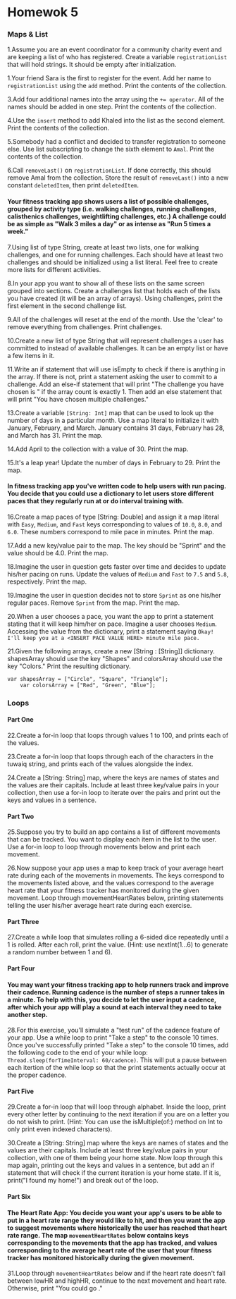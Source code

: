 # Homewok 5

### Maps & List 

1.Assume you are an event coordinator for a community charity event and are keeping a list of who has registered. Create a variable `registrationList` that will hold strings. It should be empty after initialization.

1.Your friend Sara is the first to register for the event. Add her name to `registrationList` using the `add` method. Print the contents of the collection.

3.Add four additional names into the array using the `+= operator`. All of the names should be added in one step. Print the contents of the collection.

4.Use the `insert` method to add Khaled into the list as the second element. Print the contents of the collection.

5.Somebody had a conflict and decided to transfer registration to someone else. Use list subscripting to change the sixth element to `Amal`. Print the contents of the collection.

6.Call `removeLast()` on `registrationList`. If done correctly, this should remove Amal from the collection. Store the result of `removeLast()` into a new constant `deletedItem`, then print `deletedItem`.

#### Your fitness tracking app shows users a list of possible challenges, grouped by activity type (i.e. walking challenges, running challenges, calisthenics challenges, weightlifting challenges, etc.) A challenge could be as simple as "Walk 3 miles a day" or as intense as "Run 5 times a week."

7.Using list of type String, create at least two lists, one for walking challenges, and one for running challenges. Each should have at least two challenges and should be initialized using a list literal. Feel free to create more lists for different activities.

8.In your app you want to show all of these lists on the same screen grouped into sections. Create a challenges list that holds each of the lists you have created (it will be an array of arrays). Using challenges, print the first element in the second challenge list.

9.All of the challenges will reset at the end of the month. Use the 'clear' to remove everything from challenges. Print challenges.

10.Create a new list of type String that will represent challenges a user has committed to instead of available challenges. It can be an empty list or have a few items in it.

11.Write an if statement that will use isEmpty to check if there is anything in the array. If there is not, print a statement asking the user to commit to a challenge. Add an else-if statement that will print "The challenge you have chosen is <INSERT CHOSEN CHALLENGE>" if the array count is exactly 1. Then add an else statement that will print "You have chosen multiple challenges."

13.Create a variable `[String: Int]` map that can be used to look up the number of days in a particular month. Use a map literal to initialize it with January, February, and March. January contains 31 days, February has 28, and March has 31. Print the map.

14.Add April to the collection with a value of 30. Print the map.

15.It's a leap year! Update the number of days in February to 29. Print the map. 

#### In fitness tracking app you've written code to help users with run pacing. You decide that you could use a dictionary to let users store different paces that they regularly run at or do interval training with.

16.Create a map paces of type [String: Double] and assign it a map literal with `Easy`, `Medium`, and `Fast` keys corresponding to values of `10.0`, `8.0`, and `6.0`. These numbers correspond to mile pace in minutes. Print the map.

17.Add a new key/value pair to the map. The key should be "Sprint" and the value should be 4.0. Print the map.

18.Imagine the user in question gets faster over time and decides to update his/her pacing on runs. Update the values of `Medium` and `Fast` to `7.5` and `5.8`, respectively. Print the map.

19.Imagine the user in question decides not to store `Sprint` as one his/her regular paces. Remove `Sprint` from the map. Print the map.

20.When a user chooses a pace, you want the app to print a statement stating that it will keep him/her on pace. Imagine a user chooses `Medium`. Accessing the value from the dictionary, print a statement saying `Okay! I'll keep you at a <INSERT PACE VALUE HERE> minute mile pace.`

21.Given the following arrays, create a new [String : [String]] dictionary. shapesArray should use the key "Shapes" and colorsArray should use the key "Colors." Print the resulting dictionary.

``` 
var shapesArray = ["Circle", "Square", "Triangle"];
    var colorsArray = ["Red", "Green", "Blue"]; 
```

### Loops
    
#### Part One 
    
22.Create a for-in loop that loops through values 1 to 100, and prints each of the values.

23.Create a for-in loop that loops through each of the characters in the tuwaiq string, and prints each of the values alongside the index.

24.Create a [String: String] map, where the keys are names of states and the values are their capitals. Include at least three key/value pairs in your collection, then use a for-in loop to iterate over the pairs and print out the keys and values in a sentence.

#### Part Two 
    
25.Suppose you try to build an app contains a list of different movements that can be tracked. You want to display each item in the list to the user. Use a for-in loop to loop through movements below and print each movement.

26.Now suppose your app uses a map to keep track of your average heart rate during each of the movements in movements. The keys correspond to the movements listed above, and the values correspond to the average heart rate that your fitness tracker has monitored during the given movement. Loop through movementHeartRates below, printing statements telling the user his/her average heart rate during each exercise.

#### Part Three 
    
27.Create a while loop that simulates rolling a 6-sided dice repeatedly until a 1 is rolled. After each roll, print the value. (Hint: use nextInt(1...6) to generate a random number between 1 and 6).
    
#### Part Four 

#### You may want your fitness tracking app to help runners track and improve their cadence. Running cadence is the number of steps a runner takes in a minute. To help with this, you decide to let the user input a cadence, after which your app will play a sound at each interval they need to take another step.
28.For this exercise, you'll simulate a "test run" of the cadence feature of your app. Use a while loop to print "Take a step" to the console 10 times. Once you've successfully printed "Take a step" to the console 10 times, add the following code to the end of your while loop: `Thread.sleep(forTimeInterval: 60/cadence)`. This will put a pause between each itertion of the while loop so that the print statements actually occur at the proper cadence.

#### Part Five
    
29.Create a for-in loop that will loop through alphabet. Inside the loop, print every other letter by continuing to the next iteration if you are on a letter you do not wish to print. (Hint: You can use the isMultiple(of:) method on Int to only print even indexed characters).

30.Create a [String: String] map where the keys are names of states and the values are their capitals. Include at least three key/value pairs in your collection, with one of them being your home state. Now loop through this map again, printing out the keys and values in a sentence, but add an if statement that will check if the current iteration is your home state. If it is, print("I found my home!") and break out of the loop.

#### Part Six
    
#### The Heart Rate App: You decide you want your app's users to be able to put in a heart rate range they would like to hit, and then you want the app to suggest movements where historically the user has reached that heart rate range. The map `movementHeartRates` below contains keys corresponding to the movements that the app has tracked, and values corresponding to the average heart rate of the user that your fitness tracker has monitored historically during the given movement.
    
31.Loop through `movementHeartRates` below and if the heart rate doesn't fall between lowHR and highHR, continue to the next movement and heart rate. Otherwise, print "You could go ."
  
